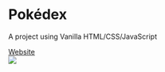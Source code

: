 # Pokédex
A project using Vanilla HTML/CSS/JavaScript

<a href="https://giancarlo-k.github.io/pokedex/" target="_blank">Website</a><br>
![](https://img.shields.io/badge/-ReactJs-61DAFB?logo=react&logoColor=white&style=flat)
